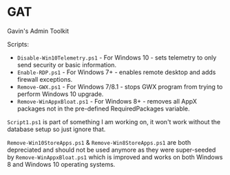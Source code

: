 # GAT
Gavin's Admin Toolkit

Scripts:

* `Disable-Win10Telemetry.ps1` - For Windows 10 - sets telemetry to only send security or basic information.
* `Enable-RDP.ps1` - For Windows 7+ - enables remote desktop and adds firewall exceptions.
* `Remove-GWX.ps1` - For Windows 7/8.1 - stops GWX program from trying to perform Windows 10 upgrade.
* `Remove-WinAppxBloat.ps1` - For Windows 8+ - removes all AppX packages not in the pre-defined RequiredPackages variable.

`Script1.ps1` is part of something I am working on, it won't work without the database setup so just ignore that.

`Remove-Win10StoreApps.ps1` & `Remove-Win8StoreApps.ps1` are both depreciated and should not be used anymore as they were super-seeded by `Remove-WinAppxBloat.ps1` which is improved and works on both Windows 8 and Windows 10 operating systems.
